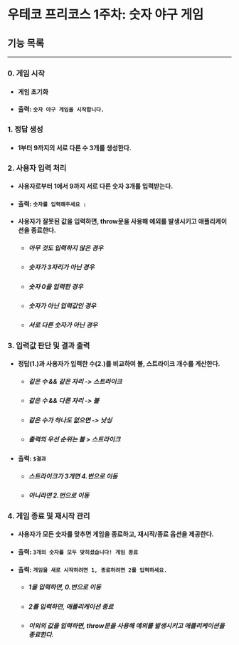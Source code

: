 # 우테코 프리코스 1주차: 숫자 야구 게임

## 기능 목록
<hr>

### 0. 게임 시작
- #### 게임 초기화
- #### 출력: `숫자 야구 게임을 시작합니다.`

### 1. 정답 생성
- #### 1부터 9까지의 서로 다른 수 3개를 생성한다.

### 2. 사용자 입력 처리
- #### 사용자로부터 1에서 9까지 서로 다른 숫자 3개를 입력받는다.
- #### 출력: `숫자를 입력해주세요 : `
- #### 사용자가 잘못된 값을 입력하면, throw문을 사용해 예외를 발생시키고 애플리케이션을 종료한다.
    - ##### 아무 것도 입력하지 않은 경우
    - ##### 숫자가 3자리가 아닌 경우
    - ##### 숫자 0을 입력한 경우
    - ##### 숫자가 아닌 입력값인 경우
    - ##### 서로 다른 숫자가 아닌 경우

### 3. 입력값 판단 및 결과 출력
- #### 정답(1.)과 사용자가 입력한 수(2.)를 비교하여 볼, 스트라이크 개수를 계산한다.
    - ##### 깉은 수 && 같은 자리 -> 스트라이크
    - ##### 같은 수 && 다른 자리 -> 볼
    - ##### 같은 수가 하나도 없으면 -> 낫싱
    - ##### 출력의 우선 순위는 볼 > 스트라이크
- #### 출력: `$결과`
    - ##### 스트라이크가 3개면 4.번으로 이동
    - ##### 아니라면 2.번으로 이동


### 4. 게임 종료 및 재시작 관리
- #### 사용자가 모든 숫자를 맞추면 게임을 종료하고, 재시작/종료 옵션을 제공한다.
- #### 출력: `3개의 숫자를 모두 맞히셨습니다! 게임 종료`
- #### 출력: `게임을 새로 시작하려면 1, 종료하려면 2를 입력하세요.`
    - ##### 1을 입력하면, 0.번으로 이동
    - ##### 2를 입력하면, 애플리케이션 종료
    - ##### 이외의 값을 입력하면, throw문을 사용해 예외를 발생시키고 애플리케이션을 종료한다.